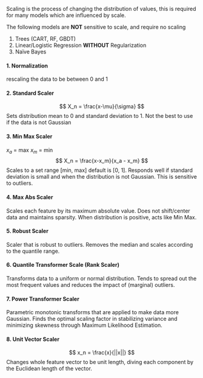 
Scaling is the process of changing the distribution of values, this is required for many models which are influenced by scale.

The following models are **NOT** sensitive to scale, and require no scaling
1. Trees (CART, RF, GBDT)
2. Linear/Logistic Regression **WITHOUT** Regularization
3. Naïve Bayes

#### 1. Normalization
rescaling the data to be between 0 and 1


#### 2. Standard Scaler
$$ X_n = \frac{x-\mu}{\sigma} $$
Sets distribution mean to 0 and standard deviation to 1. Not the best to use if the data is not Gaussian


#### 3. Min Max Scaler
$x_a$ = max
$x_m$ = min
$$ X_n = \frac{x-x_m}{x_a - x_m} $$
Scales to a set range [min, max] default is [0, 1]. Responds well if standard deviation is small and when the distribution is not Gaussian. This is sensitive to outliers.


#### 4. Max Abs Scaler
Scales each feature by its maximum absolute value. Does not shift/center data and maintains sparsity. When distribution is positive, acts like Min Max.


#### 5. Robust Scaler
Scaler that is robust to outliers. Removes the median and scales according to the quantile range.


#### 6. Quantile Transformer Scale (Rank Scaler)
Transforms data to a uniform or normal distribution. Tends to spread out the most frequent values and reduces the impact of (marginal) outliers.


#### 7. Power Transformer Scaler
Parametric monotonic transforms that are applied to make data more Gaussian. Finds the optimal scaling factor in stabilizing variance and minimizing skewness through Maximum Likelihood Estimation.


#### 8. Unit Vector Scaler
$$ x_n = \frac{x}{||x||} $$
Changes whole feature vector to be unit length, diving each component by the Euclidean length of the vector.
